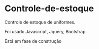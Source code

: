 # Controle-de-estoque

Controle de estoque de uniformes.  

Foi usado Javascript, Jquery, Bootstrap.  

Está em fase de construção
